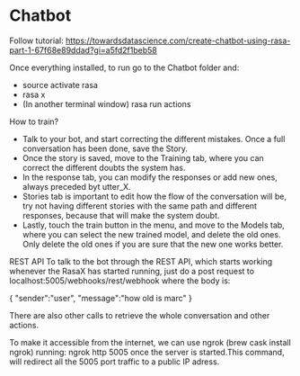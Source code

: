 # Chatbot

Follow tutorial: https://towardsdatascience.com/create-chatbot-using-rasa-part-1-67f68e89ddad?gi=a5fd2f1beb58

Once everything installed, to run go to the Chatbot folder and:
- source activate rasa
- rasa x
- (In another terminal window) rasa run actions

How to train?
- Talk to your bot, and start correcting the different mistakes. Once a full conversation has been done, save the Story.
- Once the story is saved, move to the Training tab, where you can correct the different doubts the system has.
- In the response tab, you can modify the responses or add new ones, always preceded byt utter_X.
- Stories tab is important to edit how the flow of the conversation will be, try not having different stories with the same path and  different responses, because that will make the system doubt.
- Lastly, touch the train button in the menu, and move to the Models tab, where you can select the new trained model, and delete the old ones. Only delete the old ones if you are sure that the new one works better.

REST API
To talk to the bot through the REST API, which starts working whenever the RasaX has started running, just do a post request to localhost:5005/webhooks/rest/webhook where the body is:

  {
    "sender":"user",
    "message":"how old is marc"
  }

There are also other calls to retrieve the whole conversation and other actions.

To make it accessible from the internet, we can use ngrok (brew cask install ngrok) running: ngrok http 5005 once the server is started.This command, will redirect all the 5005 port traffic to a public IP adress.
